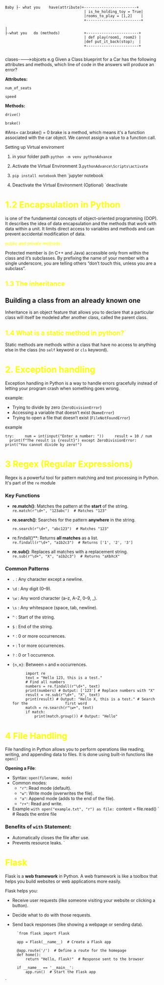 


```OOP.python/

Baby ├- what you    have(attribute)+------------------------+
									| is_he_holding_toy = True|
									|rooms_to_play = [1,2]    |
									+-------------------------+

|
├-what you   do (methods)           +------------------------+
									| def play(room1, room2) |
									|def put_it_back(stop);  |
									+------------------------+


```


clases---->objcets
 e.g  Given a Class blueprint for a Car has the following attributes and methods, which line of code in the answers will produce an error?

**Attributes:**

`num_of_seats`

`speed`

**Methods:**

`drive()`

`brake()`

#Ans= car.brake() = 0
brake is a method, which means it's a function associated with the car object. We cannot assign a value to a function call.



Setting up Virtual enviroment 
1. in your folder path 
`python -m venv pythonAdvance`
2. Activate the Virtual Environment
3.`pythonAdvance\Scripts\activate`

4. `pip install notebook`
then `jupyter notebook

5. Deactivate the Virtual Environment (Optional)
		 `deactivate

# <span style=color:yellow>1.2 Encapsulation in Python</span>

is one of the fundamental concepts of object-oriented programming (OOP). It describes the idea of data encapsulation and the methods that work with data within a unit. It limits direct access to variables and methods and can prevent accidental modification of data.

<span style=color:yellow>public and private methods:</span>

Protected member is (in C++ and Java) accessible only from within the class and it’s subclasses.
By prefixing the name of your member with a single underscore, you are telling others “don’t touch this, unless you are a subclass”.

## <span style=color:yellow>1.3 The inheritance</span>[](http://localhost:8888/notebooks/01-Python/1.python_advanced/01.OOP/3.inheritance.ipynb#The-inheritance)

## Building a class from an already known one

Inheritance is an object feature that allows you to declare that a particular class will itself be modeled after another class, called the parent class.
## <span style=color:yellow>1.4 What is a static method in python?`</span>

Static methods are methods within a class that have no access to anything else in the class (no `self` keyword or `cls` keyword).

# <span style=color:yellow> 2.  Exception handling</span>
Exception handling in Python is a way to handle errors gracefully instead of letting your program crash when something goes wrong.

example:
- Trying to divide by zero (`ZeroDivisionError`)
- Accessing a variable that doesn’t exist (`NameError`)
- Trying to open a file that doesn’t exist (`FileNotFoundError`)

example 

`try:
	    num = int(input("Enter a number: "))
	    result = 10 / num
	    print(f"The result is {result}")
except ZeroDivisionError:
	    print("You cannot divide by zero!")`


# <span style=color:yellow>3 Regex (Regular Expressions)</span> 

Regex is a powerful tool for pattern matching and text processing in Python. It's part of the `re` module

### **Key Functions**


- **re.match()**: Matches the pattern at the **start** of the string.
    `re.match(r"\d+", "123abc")  # Matches "123"`
    
- **re.search()**: Searches for the pattern **anywhere** in the string.

    `re.search(r"\d+", "abc123")  # Matches "123"`
    
- re.findall()**: Returns **all matches** as a list.    
    `re.findall(r"\d+", "a1b2c3")  # Returns ['1', '2', '3']`
    
- **re.sub()**: Replaces all matches with a replacement string.
    `re.sub(r"\d+", "X", "a1b2c3")  # Returns "aXbXcX"`
### **Common Patterns**

- `.` : Any character except a newline.
- `\d` : Any digit (0–9).
- `\w` : Any word character (a–z, A–Z, 0–9, _).
- `\s` : Any whitespace (space, tab, newline).
- `^` : Start of the string.
- `$` : End of the string.
- `*` : 0 or more occurrences.
- `+` : 1 or more occurrences.
- `?` : 0 or 1 occurrence.
- `{n,m}`: Between `n` and `m` occurrences.



			import re 
			text = "Hello 123, this is a test." 
			# Find all numbers 
			numbers = re.findall(r"\d+", text) 
			print(numbers) # Output: ['123'] # Replace numbers with "X" 
			result = re.sub(r"\d+", "X", text) 
			print(result) # Output: "Hello X, this is a test." # Search for the                 first word 
			match = re.search(r"\w+", text) 
			if match: 
				print(match.group()) # Output: "Hello"


# <span style=color:yellow>4 File Handling </span>

File handling in Python allows you to perform operations like reading, writing, and appending data to files. It is done using built-in functions like `open()`

**Opening a File**:

- Syntax: `open(filename, mode)`
- Common modes:
    - `"r"`: Read mode (default).
    - `"w"`: Write mode (overwrites the file).
    - `"a"`: Append mode (adds to the end of the file).
    - `"r+"`: Read and write.
- Example 
	`with open("example.txt", "r") as file:
    `content = file.read() ` # Reads the entire file

### Benefits of `with` Statement:

- Automatically closes the file after use.
- Prevents resource leaks.
`



# <span style=color:yellow >Flask</span>


Flask is a **web framework** in Python. A web framework is like a toolbox that helps you build websites or web applications more easily.

Flask helps you:

- Receive user requests (like someone visiting your website or clicking a button).
- Decide what to do with those requests.
- Send back responses (like showing a webpage or sending data).


		`from flask import Flask
		
		app = Flask(__name__)  # Create a Flask app
		
		@app.route('/')  # Define a route for the homepage
		def home():
		    return "Hello, Flask!"  # Response sent to the browser
		
		if __name__ == '__main__':
		    app.run()  # Start the Flask app
`